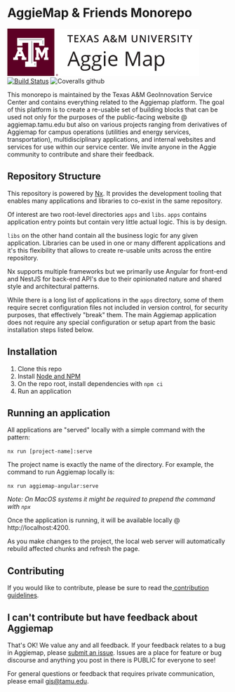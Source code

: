 # AggieMap & Friends Monorepo

![AggieMap Logo](/libs/assets/images/logo/TAM-PrimaryMarkBB.svg) [![Build Status](https://dev.azure.com/tamugeoinnovation/tamu.geoinnovation.js.monorepo/_apis/build/status/Monorepo?branchName=development)](https://dev.azure.com/tamugeoinnovation/tamu.geoinnovation.js.monorepo/_apis/build/status/Monorepo?branchName=development) ![Coveralls github](https://img.shields.io/coveralls/github/TamuGeoInnovation/Tamu.GeoInnovation.js.monorepo)

This monorepo is maintained by the Texas A&M GeoInnovation Service Center and contains everything related to the Aggiemap platform. The goal of this platform is to create a re-usable set of building blocks that can be used not only for the purposes of the public-facing website @ aggiemap.tamu.edu but also on various projects ranging from derivatives of Aggiemap for campus operations (utilities and energy services, transportation), multidisciplinary applications, and internal websites and services for use within our service center. We invite anyone in the Aggie community to contribute and share their feedback.

## Repository Structure

This repository is powered by [Nx](https://nx.dev/). It provides the development tooling that enables many applications and libraries to co-exist in the same repository.

Of interest are two root-level directories `apps` and `libs`. `apps` contains application entry points but contain very little actual logic. This is by design. 

`libs` on the other hand contain all the business logic for any given application. Libraries can be used in one or many different applications and it's this flexibility that allows to create re-usable units across the entire repository.

Nx supports multiple frameworks but we primarily use Angular for front-end and NestJS for back-end API's due to their opinionated nature and shared style and architectural patterns.

While there is a long list of applications in the `apps` directory, some of them require secret configuration files not included in version control, for security purposes, that effectively "break" them. The main Aggiemap application does not require any special configuration or setup apart from the basic installation steps listed below.

## Installation

1. Clone this repo
2. Install [Node and NPM](https://nodejs.org/en/)
3. On the repo root, install dependencies with `npm ci`
4. Run an application

## Running an application

All applications are "served" locally with a simple command with the pattern:

`nx run [project-name]:serve`

The project name is exactly the name of the directory. For example, the command to run Aggiemap locally is:

`nx run aggiemap-angular:serve`

*Note: On MacOS systems it might be required to prepend the command with `npx`*

Once the application is running, it will be available locally @ http://localhost:4200.

As you make changes to the project, the local web server will automatically rebuild affected chunks and refresh the page.

## Contributing

If you would like to contribute, please be sure to read the[ contribution guidelines](CONTRIBUTING.md). 


## I can't contribute but have feedback about Aggiemap

That's OK! We value any and all feedback. If your feedback relates to a bug in Aggiemap, please [submit an issue](https://github.com/TamuGeoInnovation/Tamu.GeoInnovation.js.monorepo/issues). Issues are a place for feature or bug discourse and anything you post in there is PUBLIC for everyone to see!

For general questions or feedback that requires private communication, please email gis@tamu.edu.
